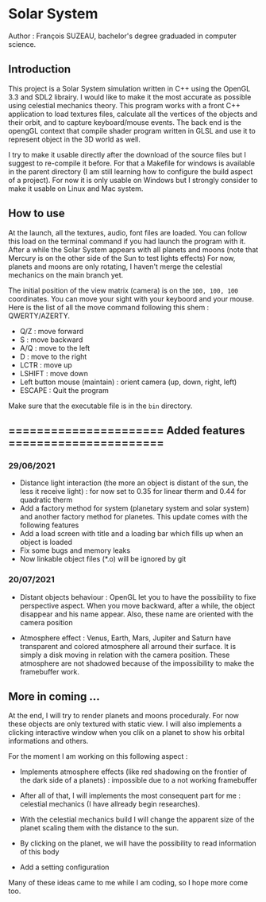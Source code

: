 # Solar System
Author : François SUZEAU, 
bachelor's degree graduaded in computer science.

## Introduction
This project is a Solar System simulation written in C++ using the OpenGL 3.3 and SDL2 librairy.
I would like to make it the most accurate as possible using celestial mechanics theory.
This program works with a front C++ application to load textures files, calculate  all the vertices of the objects and their orbit, and to capture keyboard/mouse events.
The back end is the opengGL context that compile shader program written in GLSL and use it to represent object in the 3D world as well.

I try to make it usable directly after the download of the source files but I suggest to re-compile it before. For that a Makefile for windows is available in the parent directory (I am still learning how to configure the build aspect of a project). For now it is only usable on Windows but I strongly consider to make it usable on Linux and Mac system.

## How to use
At the launch, all the textures, audio, font files are loaded. You can follow this load on the terminal command if you had launch the program with it.
After a while the Solar System appears with all planets and moons (note that Mercury is on the other side of the Sun to test lights effects)
For now, planets and moons are only rotating, I haven't merge the celestial mechanics on the main branch yet.

The initial position of the view matrix (camera) is on the ````100, 100, 100```` coordinates. You can move your sight with your keyboord and your mouse. Here is the list of all the move command following this shem : QWERTY/AZERTY.
+ Q/Z : move forward
+ S : 	move backward
+ A/Q : move to the left
+ D : move to the right
+ LCTR : move up
+ LSHIFT : move down
+ Left button mouse (maintain) : orient camera (up, down, right, left)
+ ESCAPE : Quit the program

Make sure that the executable file is in the ````bin```` directory.

## ====================== Added features ======================

### 29/06/2021

+ Distance light interaction (the more an object is distant of the sun, the less it receive light) : for now set to 0.35 for linear therm and 0.44 for quadratic therm
+ Add a factory method for system (planetary system and solar system) and another factory method for planetes. This update comes with the following features
+ Add a load screen with title and a loading bar which fills up when an object is loaded
+ Fix some bugs and memory leaks
+ Now linkable object files (*.o) will be ignored by git

### 20/07/2021
+ Distant objects behaviour : OpenGL let you to have the possibility to fixe perspective aspect. When you move backward, after a while, the object disappear and his name appear. Also, these name are oriented with the camera position

+ Atmosphere effect : Venus, Earth, Mars, Jupiter and Saturn have transparent and colored atmosphere all arround their surface. It is simply a disk moving in relation with the camera position. These atmosphere are not shadowed because of the impossibility to make the framebuffer work.


## More in coming ...

At the end, I will try to render planets and moons proceduraly. For now these objects are only textured with static view. I will also implements a clicking interactive window when you clik on a planet to show his orbital informations and others.

For the moment I am working on this following aspect :
+ Implements atmosphere effects (like red shadowing on the frontier of the dark side of a planets) : impossible due to a not working framebuffer

+ After all of that, I will implements the most consequent part for me : celestial mechanics (I have allready begin researches).

+ With the celestial mechanics build I will change the apparent size of the planet scaling them with the distance to the sun.

+ By clicking on the planet, we will have the possibility to read information of this body

+ Add a setting configuration

Many of these ideas came to me while I am coding, so I hope more come too.